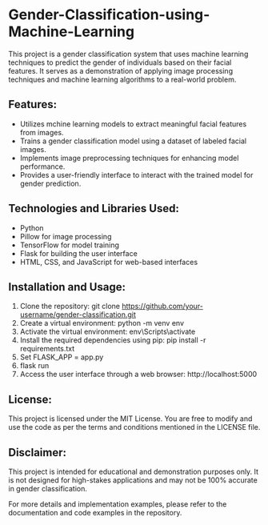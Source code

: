 # Gender-Classification-using-Machine-Learning
This project is a gender classification system that uses machine learning techniques to predict the gender of individuals based on their facial features. It serves as a demonstration of applying image processing techniques and machine learning algorithms to a real-world problem.

## Features:
- Utilizes mchine learning models to extract meaningful facial features from images.
- Trains a gender classification model using a dataset of labeled facial images.
- Implements image preprocessing techniques for enhancing model performance.
- Provides a user-friendly interface to interact with the trained model for gender prediction.

## Technologies and Libraries Used:
- Python
- Pillow for image processing
- TensorFlow for model training
- Flask for building the user interface
- HTML, CSS, and JavaScript for web-based interfaces

## Installation and Usage:
1. Clone the repository: git clone https://github.com/your-username/gender-classification.git
2. Create a virtual environment: python -m venv env
3. Activate the virtual environment: env\Scripts\activate
4. Install the required dependencies using pip: pip install -r requirements.txt
5. Set FLASK_APP = app.py
6. flask run
7. Access the user interface through a web browser: http://localhost:5000

## License:
This project is licensed under the MIT License. You are free to modify and use the code as per the terms and conditions mentioned in the LICENSE file.

## Disclaimer:
This project is intended for educational and demonstration purposes only. It is not designed for high-stakes applications and may not be 100% accurate in gender classification.

For more details and implementation examples, please refer to the documentation and code examples in the repository.


